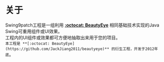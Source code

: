 # 关于
Swing9patch工程是一组利用 **[:octocat: BeautyEye](https://github.com/JackJiang2011/beautyeye)** 相同基础技术实现的Java Swing可重用组件或UI效果。<br>
工程内的UI组件或效果都可方便地抽取出来用于您的项目。<br>
`本工程是 **[:octocat: BeautyEye](https://github.com/JackJiang2011/beautyeye)** 的衍生工程，开发于2012年底`。
